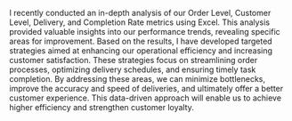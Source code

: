
I recently conducted an in-depth analysis of our Order Level, Customer Level, Delivery, and Completion Rate metrics using Excel. This analysis provided valuable insights into our performance trends, revealing specific areas for improvement. Based on the results, I have developed targeted strategies aimed at enhancing our operational efficiency and increasing customer satisfaction. These strategies focus on streamlining order processes, optimizing delivery schedules, and ensuring timely task completion. By addressing these areas, we can minimize bottlenecks, improve the accuracy and speed of deliveries, and ultimately offer a better customer experience. This data-driven approach will enable us to achieve higher efficiency and strengthen customer loyalty.
